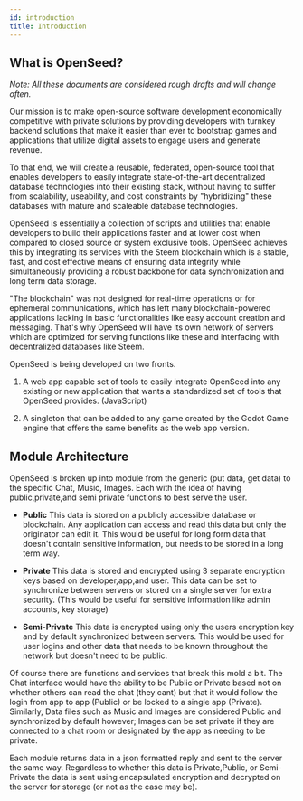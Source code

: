 ```yaml
---
id: introduction
title: Introduction
---
```


## What is OpenSeed?
*Note: All these documents are considered rough drafts and will change often.*

Our mission is to make open-source software development economically competitive with private solutions by providing developers with turnkey backend solutions that make it easier than ever to bootstrap games and applications that utilize digital assets to engage users and generate revenue.

To that end, we will create a reusable, federated, open-source tool that enables developers to easily integrate state-of-the-art decentralized database technologies into their existing stack, without having to suffer from scalability, useability, and cost constraints by "hybridizing" these databases with mature and scaleable database technologies.

OpenSeed is essentially a collection of scripts and utilities that enable developers to build their applications faster and at lower cost when compared to closed source or system exclusive tools. OpenSeed achieves this by integrating its services with the Steem blockchain which is a stable, fast, and cost effective means of ensuring data integrity while simultaneously providing a robust backbone for data synchronization and long term data storage.

"The blockchain" was not designed for real-time operations or for ephemeral communications, which has left many blockchain-powered applications lacking in basic functionalities like easy account creation and messaging. That's why OpenSeed will have its own network of servers which are optimized for serving functions like these and interfacing with decentralized databases like Steem.

OpenSeed is being developed on two fronts.

1. A web app capable set of tools to easily integrate OpenSeed into any existing or new application that wants a standardized set of tools that OpenSeed provides. (JavaScript)

2. A singleton that can be added to any game created by the Godot Game engine that offers the same benefits as the web app version.

## Module Architecture

OpenSeed is broken up into module from the generic (put data, get data) to the specific Chat, Music, Images. Each with the idea of having public,private,and semi private functions to best serve the user.

- **Public**
This data is stored on a publicly accessible database or blockchain. Any application can access and read this data but only the originator can edit it. This would be useful for long form data that doesn't contain sensitive information, but needs to be stored in a long term way.

- **Private**
This data is stored and encrypted using 3 separate encryption keys based on developer,app,and user. This data can be set to synchronize between servers or stored on a single server for extra security. (This would be useful for sensitive information like admin accounts, key storage)

- **Semi-Private**
This data is encrypted using only the users encryption key and by default synchronized between servers. This would be used for user logins and other data that needs to be known throughout the network but doesn't need to be public.

Of course there are functions and services that break this mold a bit. The Chat interface would have the ability to be Public or Private based not on whether others can read the chat (they cant) but that it would follow the login from app to app (Public) or be locked to a single app (Private). Similarly, Data files such as Music and Images are considered Public and synchronized by default however; Images can be set private if they are connected to a chat room or designated by the app as needing to be private.

Each module returns data in a json formatted reply and sent to the server the same way. Regardless to whether this data is Private,Public, or Semi-Private the data is sent using encapsulated encryption and decrypted on the server for storage (or not as the case may be).